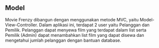 ## Model

Movie Frenzy dibangun dengan menggunakan metode MVC, yaitu Model-View-Controller. Dalam aplikasi ini, terdapat 2 user yaitu Pelanggan dan Pemilik. Pelanggan dapat menyewa film yang terdapat dalam list serta Pemilik (Admin) dapat menambahkan list film yang dapat disewa dan mengetahui jumlah pelanggan dengan bantuan database.
